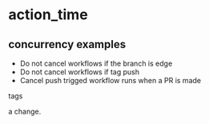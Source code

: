 # action_time

## concurrency examples

- Do not cancel workflows if the branch is edge
- Do not cancel workflows if tag push
- Cancel push trigged workflow runs when a PR is made

tags

a change.